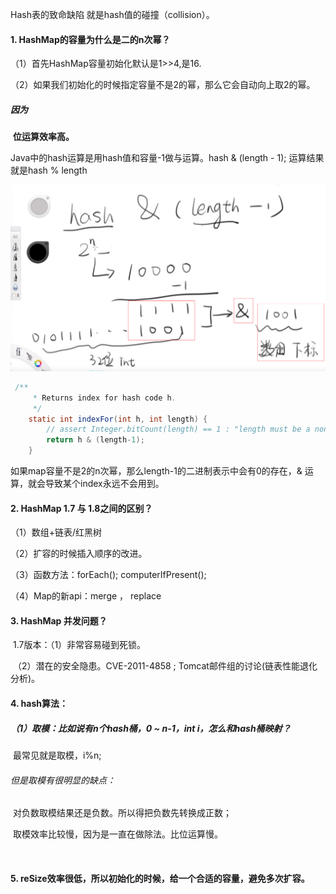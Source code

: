 Hash表的致命缺陷 就是hash值的碰撞（collision）。



#### 1. HashMap的容量为什么是二的n次幂？

（1）首先HashMap容量初始化默认是1>>4,是16.

（2）如果我们初始化的时候指定容量不是2的幂，那么它会自动向上取2的幂。

##### 因为

​	**位运算效率高。**

Java中的hash运算是用hash值和容量-1做与运算。hash & (length - 1); 运算结果就是hash % length

![1571382194526](HashMap源码学习.assets/1571382194526.png)

```java
 /**
     * Returns index for hash code h.
     */
    static int indexFor(int h, int length) {
        // assert Integer.bitCount(length) == 1 : "length must be a non-zero power of 2";
        return h & (length-1);
    }
```

如果map容量不是2的n次幂，那么length-1的二进制表示中会有0的存在，& 运算，就会导致某个index永远不会用到。

#### 2. HashMap 1.7 与 1.8之间的区别？

（1）数组+链表/红黑树

（2）扩容的时候插入顺序的改进。

（3）函数方法：forEach(); computerIfPresent();

（4）Map的新api：merge ， replace

#### 3. HashMap 并发问题？

​	1.7版本：（1）非常容易碰到死锁。

​					 （2）潜在的安全隐患。CVE-2011-4858 ; Tomcat邮件组的讨论(链表性能退化分析)。



#### 4. hash算法：

##### （1）取模：比如说有n个hash桶，0 ~ n-1，int i，怎么和hash桶映射？

​		 最常见就是取模，i%n;

###### 		但是取模有很明显的缺点： 

​			对负数取模结果还是负数。所以得把负数先转换成正数；

​			取模效率比较慢，因为是一直在做除法。比位运算慢。

​			

#### 5. reSize效率很低，所以初始化的时候，给一个合适的容量，避免多次扩容。

